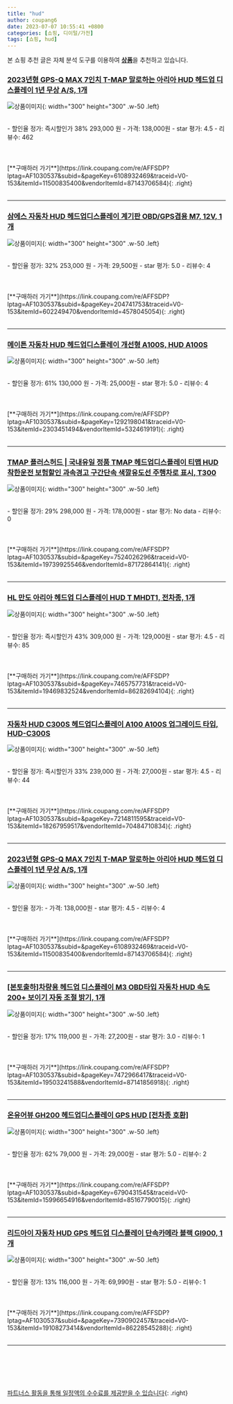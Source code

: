 ```yaml
---
title: "hud"
author: coupang6
date: 2023-07-07 10:55:41 +0800
categories: [쇼핑, 디이털/가전]
tags: [쇼핑, hud]
---
```


본 쇼핑 추천 글은 자체 분석 도구를 이용하여 [**상품**](https://link.coupang.com/a/bao1ui)을 추천하고 있습니다.

### [2023년형 GPS-Q MAX 7인치 T-MAP 말로하는 아리아 HUD 헤드업 디스플레이 1년 무상 A/S, 1개](https://link.coupang.com/re/AFFSDP?lptag=AF1030537&subid=&pageKey=6108932469&traceid=V0-153&itemId=11500835400&vendorItemId=87143706584)

![상품이미지](https://thumbnail9.coupangcdn.com/thumbnails/remote/230x230ex/image/vendor_inventory/b874/b286d5eb701c9ab893f7bb963f2306d51da9b2804a06267fee9c6e023c7a.png){: width="300" height="300" .w-50 .left}


<br>
- 할인율 정가: 즉시할인가 38%  293,000   원
- 가격: 138,000원
- star 평가: 4.5
- 리뷰수: 462
<br>
<br>
<br>
<br>
[**구매하러 가기**](https://link.coupang.com/re/AFFSDP?lptag=AF1030537&subid=&pageKey=6108932469&traceid=V0-153&itemId=11500835400&vendorItemId=87143706584){: .right}
<br>
<br>

---

### [삼에스 자동차 HUD 헤드업디스플레이 계기판 OBD/GPS겸용 M7, 12V, 1개](https://link.coupang.com/re/AFFSDP?lptag=AF1030537&subid=&pageKey=204741753&traceid=V0-153&itemId=602249470&vendorItemId=4578045054)

![상품이미지](https://thumbnail7.coupangcdn.com/thumbnails/remote/230x230ex/image/retail/images/6682364002838400-f9e3ae3b-47c5-4845-959b-22ecddf3556b.jpg){: width="300" height="300" .w-50 .left}


<br>
- 할인율 정가: 32%  253,000   원
- 가격: 29,500원
- star 평가: 5.0
- 리뷰수: 4
<br>
<br>
<br>
<br>
[**구매하러 가기**](https://link.coupang.com/re/AFFSDP?lptag=AF1030537&subid=&pageKey=204741753&traceid=V0-153&itemId=602249470&vendorItemId=4578045054){: .right}
<br>
<br>

---

### [메이튼 자동차 HUD 헤드업디스플레이 개선형 A100S, HUD A100S](https://link.coupang.com/re/AFFSDP?lptag=AF1030537&subid=&pageKey=1292198041&traceid=V0-153&itemId=2303451494&vendorItemId=5324619191)

![상품이미지](https://thumbnail7.coupangcdn.com/thumbnails/remote/230x230ex/image/retail/images/2019/09/10/12/2/473e3257-d862-4844-b11e-9649769a8110.jpg){: width="300" height="300" .w-50 .left}


<br>
- 할인율 정가: 61%  130,000   원
- 가격: 25,000원
- star 평가: 5.0
- 리뷰수: 4
<br>
<br>
<br>
<br>
[**구매하러 가기**](https://link.coupang.com/re/AFFSDP?lptag=AF1030537&subid=&pageKey=1292198041&traceid=V0-153&itemId=2303451494&vendorItemId=5324619191){: .right}
<br>
<br>

---

### [TMAP 플러스허드 | 국내유일 정품 TMAP 헤드업디스플레이 티맵 HUD 착한운전 보험할인 과속경고 구간단속 색깔유도선 주행차로 표시, T300](https://link.coupang.com/re/AFFSDP?lptag=AF1030537&subid=&pageKey=7524026296&traceid=V0-153&itemId=19739925546&vendorItemId=87172864141)

![상품이미지](https://thumbnail9.coupangcdn.com/thumbnails/remote/230x230ex/image/vendor_inventory/8b5a/5bb760caf344d71289e510774e43b2213376cbf7f2252bb3c6d954075fb4.jpg){: width="300" height="300" .w-50 .left}


<br>
- 할인율 정가: 29%  298,000   원
- 가격: 178,000원
- star 평가: No data
- 리뷰수: 0
<br>
<br>
<br>
<br>
[**구매하러 가기**](https://link.coupang.com/re/AFFSDP?lptag=AF1030537&subid=&pageKey=7524026296&traceid=V0-153&itemId=19739925546&vendorItemId=87172864141){: .right}
<br>
<br>

---

### [HL 만도 아리아 헤드업 디스플레이 HUD T MHDT1, 전차종, 1개](https://link.coupang.com/re/AFFSDP?lptag=AF1030537&subid=&pageKey=7465757731&traceid=V0-153&itemId=19469832524&vendorItemId=86282694104)

![상품이미지](https://thumbnail8.coupangcdn.com/thumbnails/remote/230x230ex/image/retail/images/4868272661125177-44a3e820-94aa-471d-b36d-8469e803bac9.jpg){: width="300" height="300" .w-50 .left}


<br>
- 할인율 정가: 즉시할인가 43%  309,000   원
- 가격: 129,000원
- star 평가: 4.5
- 리뷰수: 85
<br>
<br>
<br>
<br>
[**구매하러 가기**](https://link.coupang.com/re/AFFSDP?lptag=AF1030537&subid=&pageKey=7465757731&traceid=V0-153&itemId=19469832524&vendorItemId=86282694104){: .right}
<br>
<br>

---

### [자동차 HUD C300S 헤드업디스플레이 A100 A100S 업그레이드 타입, HUD-C300S](https://link.coupang.com/re/AFFSDP?lptag=AF1030537&subid=&pageKey=7214811595&traceid=V0-153&itemId=18267959517&vendorItemId=70484710834)

![상품이미지](https://thumbnail10.coupangcdn.com/thumbnails/remote/230x230ex/image/vendor_inventory/3a1f/ed83464d7513bcf6144d7b4037333b352a846076e9be9ae356ea8a9cb7d6.jpg){: width="300" height="300" .w-50 .left}


<br>
- 할인율 정가: 즉시할인가 33%  239,000   원
- 가격: 27,000원
- star 평가: 4.5
- 리뷰수: 44
<br>
<br>
<br>
<br>
[**구매하러 가기**](https://link.coupang.com/re/AFFSDP?lptag=AF1030537&subid=&pageKey=7214811595&traceid=V0-153&itemId=18267959517&vendorItemId=70484710834){: .right}
<br>
<br>

---

### [2023년형 GPS-Q MAX 7인치 T-MAP 말로하는 아리아 HUD 헤드업 디스플레이 1년 무상 A/S, 1개](https://link.coupang.com/re/AFFSDP?lptag=AF1030537&subid=&pageKey=6108932469&traceid=V0-153&itemId=11500835400&vendorItemId=87143706584)

![상품이미지](https://thumbnail9.coupangcdn.com/thumbnails/remote/230x230ex/image/vendor_inventory/b874/b286d5eb701c9ab893f7bb963f2306d51da9b2804a06267fee9c6e023c7a.png){: width="300" height="300" .w-50 .left}


<br>
- 할인율 정가: 
- 가격: 138,000원
- star 평가: 4.5
- 리뷰수: 4
<br>
<br>
<br>
<br>
[**구매하러 가기**](https://link.coupang.com/re/AFFSDP?lptag=AF1030537&subid=&pageKey=6108932469&traceid=V0-153&itemId=11500835400&vendorItemId=87143706584){: .right}
<br>
<br>

---

### [[본토출하]차량용 헤드업 디스플레이 M3 OBD타입 자동차 HUD 속도 200+ 보이기 자동 조절 밝기, 1개](https://link.coupang.com/re/AFFSDP?lptag=AF1030537&subid=&pageKey=7472966417&traceid=V0-153&itemId=19503241588&vendorItemId=87141856918)

![상품이미지](https://thumbnail6.coupangcdn.com/thumbnails/remote/230x230ex/image/vendor_inventory/f2b7/8c7b94f4701e7205f34d117df39f744e84e0baed453106c254a0660f1380.jpg){: width="300" height="300" .w-50 .left}


<br>
- 할인율 정가: 17%  119,000   원
- 가격: 27,200원
- star 평가: 3.0
- 리뷰수: 1
<br>
<br>
<br>
<br>
[**구매하러 가기**](https://link.coupang.com/re/AFFSDP?lptag=AF1030537&subid=&pageKey=7472966417&traceid=V0-153&itemId=19503241588&vendorItemId=87141856918){: .right}
<br>
<br>

---

### [온유어뷰 GH200 헤드업디스플레이 GPS HUD [전차종 호환]](https://link.coupang.com/re/AFFSDP?lptag=AF1030537&subid=&pageKey=6790431545&traceid=V0-153&itemId=15996654916&vendorItemId=85167790015)

![상품이미지](https://thumbnail6.coupangcdn.com/thumbnails/remote/230x230ex/image/vendor_inventory/e982/05d2fb514394047e6b3d6dcd33f69cebe923c7e3e46127b6f66d66b390e3.jpg){: width="300" height="300" .w-50 .left}


<br>
- 할인율 정가: 62%  79,000   원
- 가격: 29,000원
- star 평가: 5.0
- 리뷰수: 2
<br>
<br>
<br>
<br>
[**구매하러 가기**](https://link.coupang.com/re/AFFSDP?lptag=AF1030537&subid=&pageKey=6790431545&traceid=V0-153&itemId=15996654916&vendorItemId=85167790015){: .right}
<br>
<br>

---

### [리드아이 자동차 HUD GPS 헤드업 디스플레이 단속카메라 블랙 GI900, 1개](https://link.coupang.com/re/AFFSDP?lptag=AF1030537&subid=&pageKey=7390902457&traceid=V0-153&itemId=19108273414&vendorItemId=86228545288)

![상품이미지](https://thumbnail10.coupangcdn.com/thumbnails/remote/230x230ex/image/retail/images/2023/06/09/17/0/e2e87fcf-1090-4432-acb3-2e204034a293.jpg){: width="300" height="300" .w-50 .left}


<br>
- 할인율 정가: 13%  116,000   원
- 가격: 69,990원
- star 평가: 5.0
- 리뷰수: 1
<br>
<br>
<br>
<br>
[**구매하러 가기**](https://link.coupang.com/re/AFFSDP?lptag=AF1030537&subid=&pageKey=7390902457&traceid=V0-153&itemId=19108273414&vendorItemId=86228545288){: .right}
<br>
<br>

---
<br><br><br><br><br> [파트너스 활동을 통해 일정액의 수수료를 제공받을 수 있습니다](https://link.coupang.com/a/bao1ui){: .right}